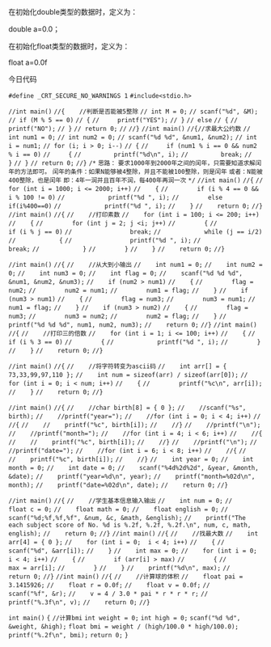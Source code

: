 在初始化double类型的数据时，定义为：

double a=0.0；

在初始化float类型的数据时，定义为：

float a=0.0f





今日代码

`#define _CRT_SECURE_NO_WARNINGS 1`
`#include<stdio.h>`

`//int main()`
`//{	//判断是否能被5整除`
`//	int M = 0;`
`//	scanf("%d", &M);`
`//	if (M % 5 == 0)`
`//	{`
`//		printf("YES");`
`//	}`
`//	else`
`//	{`
`//		printf("NO");`
`//	}`
`//	return 0;`
`//`
`//}`
`//int main()`
`//{//求最大公约数`
`//	int num1 = 0;`
`//	int num2 = 0;`
`//	scanf("%d %d", &num1, &num2);`
`//	int i = num1;`
`//	for (i; i > 0; i--)`
`//	{`
`//		if (num1 % i == 0 && num2 % i == 0)`
`//		{`
`//			printf("%d\n", i);`
`//			break;`
`//		}`
`//	}`
`//	return 0;`
`//}`
`/*`
`思路：`
`要求1000年到2000年之间的闰年，只需要知道求解闰年的方法即可。`
`闰年的条件：如果N能够被4整除，并且不能被100整除，则是闰年`
           `或者：N能被400整除，也是闰年`
     `即：4年一润并且百年不润，每400年再润一次`
`*/`
`//int main()`
`//{`
`//    for (int i = 1000; i <= 2000; i++)`
`//    {`
`//        if (i % 4 == 0 && i % 100 != 0)`
`//            printf("%d ", i);`
`//        else if(i%400==0)`
`//            printf("%d ", i);`
`//    }`
`//    return 0;`
`//}`
`//int main()`
`//{`
`//    //打印素数`
`//    for (int i = 100; i <= 200; i++)`
`//    {`
`//        for (int j = 2; j <i; j++)`
`//        {`
`//            if (i % j == 0)`
`//                break;`
`//            while (j == i/2)`
`//            {`
`//                printf("%d ", i);`
`//                break;`
`//            }`
`//        }`
`//    }`
`//    return 0;`
`//}`

`//int main()`
`//{`
`//    //从大到小输出`
`//    int num1 = 0;`
`//    int num2 = 0;`
`//    int num3 = 0;`
`//    int flag = 0;`
`//    scanf("%d %d %d", &num1, &num2, &num3);`
`//    if (num2 > num1)`
`//    {`
`//        flag = num2;`
`//        num2 = num1;`
`//        num1 = flag;`
`//    }`
`//    if (num3 > num1)`
`//    {`
`//        flag = num3;`
`//        num3 = num1;`
`//        num1 = flag;`
`//    }`
`//    if (num3 > num2)`
`//    {`
`//        flag = num3;`
`//        num3 = num2;`
`//        num2 = flag;`
`//    }`
`//    printf("%d %d %d", num1, num2, num3);`
`//    return 0;`
`//}`
`//int main()`
`//{`
`//    //打印三的倍数`
`//    for (int i = 1; i <= 100; i++)`
`//    {`
`//        if (i % 3 == 0)`
`//        {`
`//            printf("%d ", i);`
`//        }`
`//    }`
`//    return 0;`
`//}`


`//int main()`
`//{`
`//    //将字符转变为ascii码`
`//    int arr[] = { 73,33,99,97,110 };` 
`//    int num = sizeof(arr) / sizeof(arr[0]);`
`//    for (int i = 0; i < num; i++)`
`//    {`
`//        printf("%c\n", arr[i]);`
`//    }`
`//    return 0;`
`//}`

`//int main()` 
`//{`
`//    //char birth[8] = { 0 };`
`//    //scanf("%s", birth);`
`//    //printf("year=");`
`//    //for (int i = 0; i < 4; i++)`
`//    //{`
`//    //    printf("%c", birth[i]);`
`//    //}`
`//    //printf("\n");`
`//    //printf("month=");`
`//    //for (int i = 4; i < 6; i++)`
`//    //{`
`//    //    printf("%c", birth[i]);`
`//    //}`
`//    //printf("\n");`
`//    //printf("date=");`
`//    //for (int i = 6; i < 8; i++)`
`//    //{`
`//    //    printf("%c", birth[i]);`
`//    //}`
`//    int year = 0;`
`//    int month = 0;`
`//    int date = 0;`
`//    scanf("%4d%2d%2d", &year, &month, &date);`
`//    printf("year=%d\n", year);`
`//    printf("month=%02d\n", month);`
`//    printf("date=%02d\n", date);`
`//    return 0;`
`//}`

`//int main()`
`//{`
`//    //学生基本信息输入输出`
`//    int num = 0;`
`//    float c = 0;`
`//    float math = 0;`
`//    float english = 0;`
`//    scanf("%d;%f,%f,%f", &num, &c, &math, &english);`
`//    printf("The each subject score of No. %d is %.2f, %.2f, %.2f.\n", num, c, math, english);`
`//    return 0;`
`//}`
`//int main()`
`//{`
`//    //找最大数`
`//    int arr[4] = { 0 };`
`//    for (int i = 0;  i < 4; i++)`
`//    {`
`//        scanf("%d", &arr[i]);`
`//    }`
`//    int max = 0;`
`//    for (int i = 0; i < 4; i++)`
`//    {`
`//        if (arr[i] > max)`
`//        {`
`//            max = arr[i];`
`//        }`
`//    }`
`//    printf("%d\n", max);`
`//    return 0;`
`//}`
`//int main()`
`//{`
`//    //计算球的体积`
`//    float pai = 3.1415926;`
`//    float r = 0.0f;`
`//    float v = 0.0f;`
`//    scanf("%f", &r);`
`//    v = 4 / 3.0 * pai * r * r * r;`
`//    printf("%.3f\n", v);`
`//    return 0;`
`//}`

`int main()`
`{`
    `//计算bmi`
    `int weight = 0;`
    `int high = 0;`
    `scanf("%d %d", &weight, &high);`
    `float bmi = weight / (high/100.0 * high/100.0);`
    `printf("%.2f\n", bmi);`
    `return 0;`
`}`